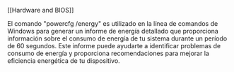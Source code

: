[[Hardware and BIOS]]

El comando "powercfg /energy" es utilizado en la línea de comandos de Windows para generar un informe de energía detallado que proporciona información sobre el consumo de energía de tu sistema durante un período de 60 segundos. Este informe puede ayudarte a identificar problemas de consumo de energía y proporciona recomendaciones para mejorar la eficiencia energética de tu dispositivo.